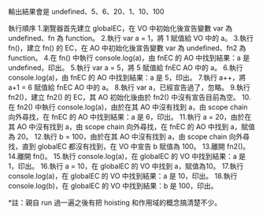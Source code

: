 輸出結果會是 undefined、5、6、20、1、10、100

執行順序
1.瀏覽器首先建立 globalEC，在 VO 中初始化後宣告變數 var 為 undefined、fn 為 function。
2.執行 var a = 1，將 1 賦值給 VO 中的 a。
3.執行 fn()，建立 fn() 的 EC，在 AO 中初始化後宣告變數 var 為 undefined、fn2 為 function。
4.在 fn() 中執行 console.log(a)，由 fnEC 的 AO 中找到結果：a 是 undefined，印出。
5.執行 var a = 5，將 5 賦值給 fnEC AO 中的 a。
6.執行 console.log(a)，由 fnEC 的 AO 中找到結果：a 是 5，印出。
7.執行 a++，將 a+1 = 6 賦值給 fnEC AO 中的 a。
8.執行 var a，已經宣告過了，忽略。
9.執行 fn2()，建立 fn2() 的 EC，其 AO 初始化後由於 fn2() 中沒有宣告目前為空。
10.在 fn2() 中執行 console.log(a)，由於在其 AO 中沒有找到 a，由 scope chain 向外尋找，在 fnEC 的 AO 中找到結果：a 是 6，印出。
11.執行 a = 20，由於在其 AO 中沒有找到 a，由 scope chain 向外尋找，在 fnEC 的 AO 中找到 a，賦值為 20。
12.執行 b = 100，由於在其 AO 中沒有找到 a，由 scope chain 向外尋找，直到 globalEC 都沒有找到，在 VO 中宣告 b 賦值為 100。
13.離開 fn2()。
14.離開 fn()。
15.執行 console.log(a)，在 globalEC 的 VO 中找到結果：a 是 1，印出。
16.執行 a = 10，在 globalEC 的 VO 中找到 a，賦值為10。
17.執行 console.log(a)，在 globalEC 的 VO 中找到結果：a 是 10，印出。
18.執行 console.log(b)，在 globalEC 的 VO 中找到結果：b 是 100，印出。

*註：親自 run 過一遍之後有把 hoisting 和作用域的概念搞清楚不少。